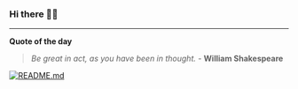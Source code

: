 ### Hi there 👋🏻


---

**Quote of the day**

> *Be great in act, as you have been in thought.* - **William Shakespeare** 

[![README.md](https://github.com/marcolovazzano/marcolovazzano/actions/workflows/readme.yml/badge.svg?branch=main)](https://github.com/marcolovazzano/marcolovazzano/actions/workflows/readme.yml)
